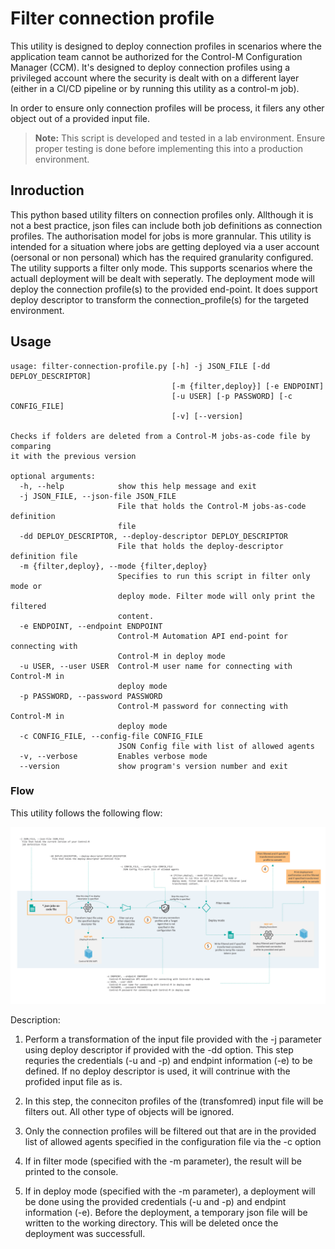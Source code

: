 # Filter connection profile

This utility is designed to deploy connection profiles in scenarios where the application team cannot be authorized for the Control-M Configuration Manager (CCM).
It's designed to deploy connection profiles using a privileged account where the security is dealt with on a different layer (either in a CI/CD pipeline or by running this utility as a control-m job). 

In order to ensure only connection profiles will be process, it filers any other object out of a provided input file. 

> __Note:__ This script is developed and tested in a lab environment. Ensure proper testing is done before implementing this into a production environment. 

## Inroduction

This python based utility filters on connection profiles only. Allthough it is not a best practice, json files can include both job definitions as connection profiles. The authorisation model for jobs is more grannular. This utility is intended for a situation where jobs are getting deployed via a user account (oersonal or non personal) which has the required granularity configured.
The utility supports a filter only mode. This supports scenarios where the actuall deployment will be dealt with seperatly. The deployment mode will deploy the connection profile(s) to the provided end-point. It does support deploy descriptor to transform the connection_profile(s) for the targeted environment.

## Usage

```
usage: filter-connection-profile.py [-h] -j JSON_FILE [-dd DEPLOY_DESCRIPTOR]
                                    [-m {filter,deploy}] [-e ENDPOINT]
                                    [-u USER] [-p PASSWORD] [-c CONFIG_FILE]
                                    [-v] [--version]

Checks if folders are deleted from a Control-M jobs-as-code file by comparing
it with the previous version

optional arguments:
  -h, --help            show this help message and exit
  -j JSON_FILE, --json-file JSON_FILE
                        File that holds the Control-M jobs-as-code definition
                        file
  -dd DEPLOY_DESCRIPTOR, --deploy-descriptor DEPLOY_DESCRIPTOR
                        File that holds the deploy-descriptor definition file
  -m {filter,deploy}, --mode {filter,deploy}
                        Specifies to run this script in filter only mode or
                        deploy mode. Filter mode will only print the filtered
                        content.
  -e ENDPOINT, --endpoint ENDPOINT
                        Control-M Automation API end-point for connecting with
                        Control-M in deploy mode
  -u USER, --user USER  Control-M user name for connecting with Control-M in
                        deploy mode
  -p PASSWORD, --password PASSWORD
                        Control-M password for connecting with Control-M in
                        deploy mode
  -c CONFIG_FILE, --config-file CONFIG_FILE
                        JSON Config file with list of allowed agents
  -v, --verbose         Enables verbose mode
  --version             show program's version number and exit
```

### Flow

This utility follows the following flow:

![flow](images/flow.png)

Description:
1. Perform a transformation of the input file provided with the -j parameter using deploy descriptor if provided with the -dd option. This step requries the credentials (-u and -p) and endpint information (-e) to be defined. If no deploy descriptor is used, it will contrinue with the profided input file as is. 

2. In this step, the conneciton profiles of the (transfomred) input file will be filters out. All other type of objects will be ignored.

3. Only the connection profiles will be filtered out that are in the provided list of allowed agents specified in the configuration file via the -c option

4. If in filter mode (specified with the -m parameter), the result will be printed to the console.

5. If in deploy mode (specified with the -m parameter), a deployment will be done using the provided credentials (-u and -p) and endpint information (-e). Before the deployment, a temporary json file will be written to the working directory. This will be deleted once the deployment was successfull.  
